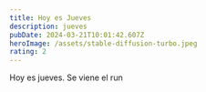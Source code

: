 ```yaml
---
title: Hoy es Jueves
description: jueves
pubDate: 2024-03-21T10:01:42.607Z
heroImage: /assets/stable-diffusion-turbo.jpeg
rating: 2
---
```

Hoy es jueves. Se viene el run
